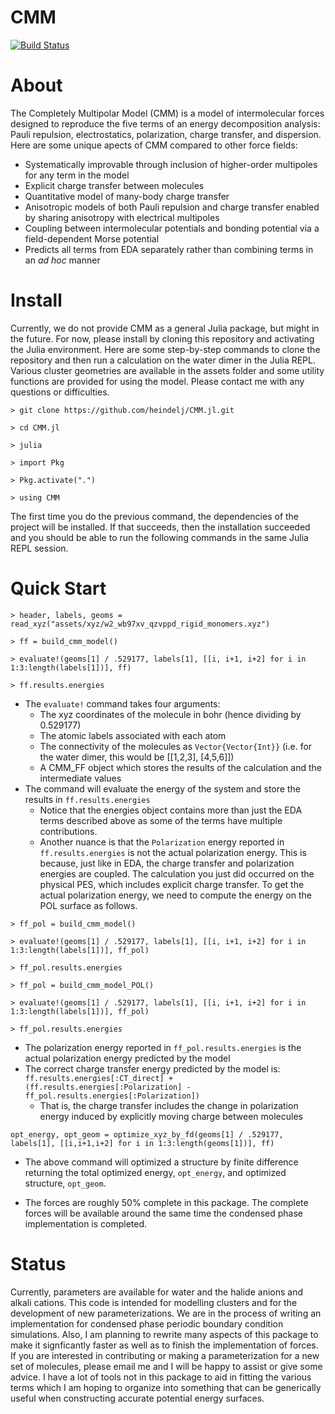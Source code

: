 # CMM

[![Build Status](https://github.com/heindelj/CMM.jl/actions/workflows/CI.yml/badge.svg?branch=main)](https://github.com/heindelj/CMM.jl/actions/workflows/CI.yml?query=branch%3Amain)

# About
The Completely Multipolar Model (CMM) is a model of intermolecular forces designed to reproduce the five terms of an energy decomposition analysis: Pauli repulsion, electrostatics, polarization, charge transfer, and dispersion. Here are some unique apects of CMM compared to other force fields:
- Systematically improvable through inclusion of higher-order multipoles for any term in the model
- Explicit charge transfer between molecules
- Quantitative model of many-body charge transfer
- Anisotropic models of both Pauli repulsion and charge transfer enabled by sharing anisotropy with electrical multipoles
- Coupling between intermolecular potentials and bonding potential via a field-dependent Morse potential
- Predicts all terms from EDA separately rather than combining terms in an *ad hoc* manner


# Install
Currently, we do not provide CMM as a general Julia package, but might in the future. For now, please install by cloning this repository and activating the Julia environment. Here are some step-by-step commands to clone the repository and then run a calculation on the water dimer in the Julia REPL. Various cluster geometries are available in the assets folder and some utility functions are provided for using the model. Please contact me with any questions or difficulties.

`> git clone https://github.com/heindelj/CMM.jl.git`

`> cd CMM.jl`

`> julia`

`> import Pkg`

`> Pkg.activate(".")`

`> using CMM`

The first time you do the previous command, the dependencies of the project will be installed. If that succeeds, then the installation succeeded and you should be able to run the following commands in the same Julia REPL session.

# Quick Start

`> header, labels, geoms = read_xyz("assets/xyz/w2_wb97xv_qzvppd_rigid_monomers.xyz")`

`> ff = build_cmm_model()`

`> evaluate!(geoms[1] / .529177, labels[1], [[i, i+1, i+2] for i in 1:3:length(labels[1])], ff)`

`> ff.results.energies`

- The `evaluate!` command takes four arguments:
	- The xyz coordinates of the molecule in bohr (hence dividing by 0.529177)
	- The atomic labels associated with each atom
	- The connectivity of the molecules as `Vector{Vector{Int}}` (i.e. for the water dimer, this would be [[1,2,3], [4,5,6]])
	- A CMM_FF object which stores the results of the calculation and the intermediate values
- The command will evaluate the energy of the system and store the results in `ff.results.energies`
	- Notice that the energies object contains more than just the EDA terms described above as some of the terms have multiple contributions.
	- Another nuance is that the `Polarization` energy reported in `ff.results.energies` is not the actual polarization energy. This is because, just like in EDA, the charge transfer and polarization energies are coupled. The calculation you just did occurred on the physical PES, which includes explicit charge transfer. To get the actual polarization energy, we need to compute the energy on the POL surface as follows.

`> ff_pol = build_cmm_model()`

`> evaluate!(geoms[1] / .529177, labels[1], [[i, i+1, i+2] for i in 1:3:length(labels[1])], ff_pol)`

`> ff_pol.results.energies`


`> ff_pol = build_cmm_model_POL()`

`> evaluate!(geoms[1] / .529177, labels[1], [[i, i+1, i+2] for i in 1:3:length(labels[1])], ff_pol)`

`> ff_pol.results.energies`

- The polarization energy reported in `ff_pol.results.energies` is the actual polarization energy predicted by the model
- The correct charge transfer energy predicted by the model is: `ff.results.energies[:CT_direct] + (ff.results.energies[:Polarization] - ff_pol.results.energies[:Polarization])`
	- That is, the charge transfer includes the change in polarization energy induced by explicitly moving charge between molecules

`opt_energy, opt_geom = optimize_xyz_by_fd(geoms[1] / .529177, labels[1], [[i,i+1,i+2] for i in 1:3:length(geoms[1])], ff)`

- The above command will optimized a structure by finite difference returning the total optimized energy, `opt_energy`, and optimized structure, `opt_geom`.

- The forces are roughly 50% complete in this package. The complete forces will be available around the same time the condensed phase implementation is completed.

# Status
Currently, parameters are available for water and the halide anions and alkali cations. This code is intended for modelling clusters and for the development of new parameterizations. We are in the process of writing an implementation for condensed phase periodic boundary condition simulations. Also, I am planning to rewrite many aspects of this package to make it signficantly faster as well as to finish the implementation of forces. If you are interested in contributing or making a parameterization for a new set of molecules, please email me and I will be happy to assist or give some advice. I have a lot of tools not in this package to aid in fitting the various terms which I am hoping to organize into something that can be generically useful when constructing accurate potential energy surfaces.